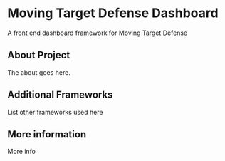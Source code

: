 # Moving Target Defense Dashboard

A front end dashboard framework for Moving Target Defense

## About Project

The about goes here.

## Additional Frameworks

List other frameworks used here

## More information

More info
